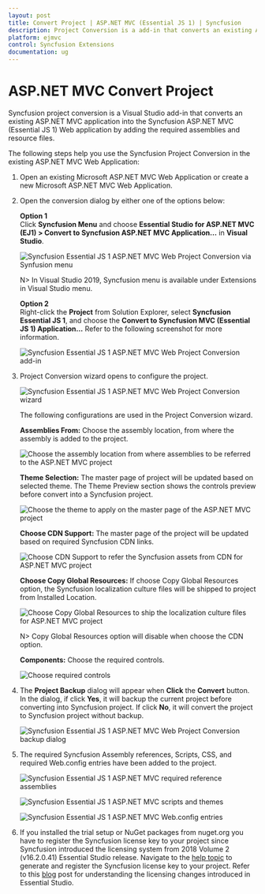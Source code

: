```yaml
---
layout: post
title: Convert Project | ASP.NET MVC (Essential JS 1) | Syncfusion
description: Project Conversion is a add-in that converts an existing ASP.NET MVC Project into a Syncfusion ASP.NET MVC Project by adding required Essential JS 1 components
platform: ejmvc
control: Syncfusion Extensions
documentation: ug
---
```


# ASP.NET MVC Convert Project

Syncfusion project conversion is a Visual Studio add-in that converts an existing ASP.NET MVC application into the Syncfusion ASP.NET MVC (Essential JS 1) Web application by adding the required assemblies and resource files.

The following steps help you use the Syncfusion Project Conversion in the existing ASP.NET MVC Web Application:

1. Open an existing Microsoft ASP.NET MVC Web Application or create a new Microsoft ASP.NET MVC Web Application.

2. Open the conversion dialog by either one of the options below: 

   **Option 1**  
   Click **Syncfusion Menu** and choose **Essential Studio for ASP.NET MVC (EJ1) > Convert to Syncfusion ASP.NET MVC Application…** in **Visual Studio**.

   ![Syncfusion Essential JS 1 ASP.NET MVC Web Project Conversion via Synfusion menu](Convert-into-Syncfusion-MVC-project_images/Syncfusion_Menu_Project_Conversion.png)

   N> In Visual Studio 2019, Syncfusion menu is available under Extensions in Visual Studio menu.

   **Option 2**  
   Right-click the **Project** from Solution Explorer, select **Syncfusion Essential JS 1**, and choose the **Convert to Syncfusion MVC (Essential JS 1) Application...** Refer to the following screenshot for more information.

   ![Syncfusion Essential JS 1 ASP.NET MVC Web Project Conversion add-in](Convert-into-Syncfusion-MVC-project_images/ProjectConversion-img1.png)

3. Project Conversion wizard opens to configure the project.

   ![Syncfusion Essential JS 1 ASP.NET MVC Web Project Conversion wizard](Convert-into-Syncfusion-MVC-project_images/ProjectConversion-img2.png)

   The following configurations are used in the Project Conversion wizard.
   
   **Assemblies From:** Choose the assembly location, from where the assembly is added to the project.

   ![Choose the assembly location from where assemblies to be referred to the ASP.NET MVC project](Convert-into-Syncfusion-MVC-project_images/Project-Conversion-img3.jpeg)
    
   **Theme Selection:** The master page of project will be updated based on selected theme. The Theme Preview section shows the controls preview before convert into a Syncfusion project.
   
   ![Choose the theme to apply on the master page of the ASP.NET MVC project](Convert-into-Syncfusion-MVC-project_images/Project-Conversion-img4.png)
   
   **Choose CDN Support:** The master page of the project will be updated based on required Syncfusion CDN links.
   
   ![Choose CDN Support to refer the Syncfusion assets from CDN for ASP.NET MVC project](Convert-into-Syncfusion-MVC-project_images/Project-Conversion-img5.jpeg)
   
   **Choose Copy Global Resources:** If choose Copy Global Resources option, the Syncfusion localization culture files will be shipped to project from Installed Location.
   
   ![Choose Copy Global Resources to ship the localization culture files for ASP.NET MVC project](Convert-into-Syncfusion-MVC-project_images/Project-Conversion-img6.jpeg)

   N> Copy Global Resources option will disable when choose the CDN option.

   **Components:** Choose the required controls.

   ![Choose required controls](Convert-into-Syncfusion-MVC-project_images/Project-Conversion-img7.png)
   
4. The **Project Backup** dialog will appear when **Click** the **Convert** button. In the dialog, if click **Yes**, it will backup the current project before converting into Syncfusion project. If click **No**, it will convert the project to Syncfusion project without backup. 
   
   ![Syncfusion Essential JS 1 ASP.NET MVC Web Project Conversion backup dialog](Convert-into-Syncfusion-MVC-project_images/Project-Conversion-img8.png)


5. The required Syncfusion Assembly references, Scripts, CSS, and required Web.config entries have been added to the project.

   ![Syncfusion Essential JS 1 ASP.NET MVC required reference assemblies](Convert-into-Syncfusion-MVC-project_images/Project-Conversion-img9.png)

   ![Syncfusion Essential JS 1 ASP.NET MVC scripts and themes](Convert-into-Syncfusion-MVC-project_images/Project-Conversion-img10.png)

   ![Syncfusion Essential JS 1 ASP.NET MVC Web.config entries](Convert-into-Syncfusion-MVC-project_images/Project-Conversion-img11.png)

6. If you installed the trial setup or NuGet packages from nuget.org you have to register the Syncfusion license key to your project since Syncfusion introduced the licensing system from 2018 Volume 2 (v16.2.0.41) Essential Studio release. Navigate to the [help topic](https://help.syncfusion.com/common/essential-studio/licensing/license-key#how-to-generate-syncfusion-license-key) to generate and register the Syncfusion license key to your project. Refer to this [blog](https://blog.syncfusion.com/post/Whats-New-in-2018-Volume-2-Licensing-Changes-in-the-1620x-Version-of-Essential-Studio.aspx?_ga=2.11237684.1233358434.1587355730-230058891.1567654773) post for understanding the licensing changes introduced in Essential Studio.